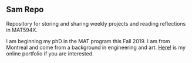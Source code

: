 ## Sam Repo

Repository for storing and sharing weekly projects and reading reflections in MAT594X. 

I am beginning my phD in the MAT program this Fall 2019. I am from Montreal and come from a background in engineering and art. [Here!](http://sambourgault.com) is my online portfolio if you are interested.